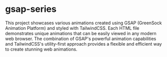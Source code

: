 # gsap-series
 This project showcases various animations created using GSAP (GreenSock Animation Platform) and styled with TailwindCSS. Each HTML file demonstrates unique animations that can be easily viewed in any modern web browser. The combination of GSAP's powerful animation capabilities and TailwindCSS's utility-first approach provides a flexible and efficient way to create stunning web animations.
